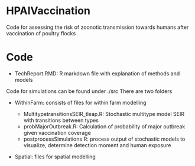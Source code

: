 # HPAIVaccination

Code for assessing the risk of zoonotic transmission towards humans after vaccination of poultry flocks

# Code
- TechReport.RMD: R markdown file with explanation of methods and models

Code for simulations can be found under ./src
There are two folders 
- WithinFarm: consists of files for within farm modelling
  * MultitypetransitionsSEIR_tleap.R: Stochastic multitype model SEIR with transitions between types 
  * probMajorOutbreak.R: Calculation of probability of major outbreak given vaccination coverage
  * postprocessSimulations.R: process output of stochastic models to visualize, determine detection moment and human exposure

- Spatial: files for spatial modelling




